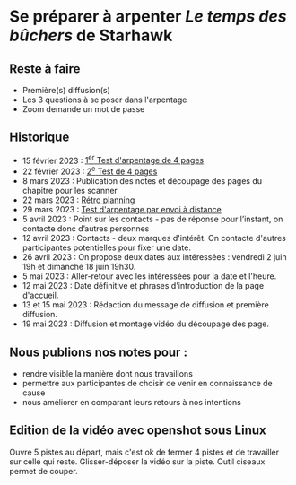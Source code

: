 # Se préparer à arpenter _Le temps des bûchers_ de Starhawk

## Reste à faire

- Première(s) diffusion(s)
- Les 3 questions à se poser dans l'arpentage
- Zoom demande un mot de passe

## Historique

- 15 février 2023 : [1<sup>er</sup> Test d'arpentage de 4 pages](2023-02-15-notes-de-travail.md)
- 22 février 2023 : [2<sup>e</sup> Test de 4 pages](2023-02-22-préparation_le_temps_des_bûchers.md)
- 8 mars 2023 : Publication des notes et découpage des pages du chapitre pour les scanner
- 22 mars 2023 : [Rétro planning](2023-03-22-rétro-planning.md)
- 29 mars 2023 : [Test d'arpentage par envoi à distance](2023-03-29-test-avec-envoi-à-distance.md)
- 5 avril 2023 : Point sur les contacts - pas de réponse pour l’instant, on contacte donc d’autres personnes
- 12 avril 2023 : Contacts - deux marques d'intérêt. On contacte d'autres participantes potentielles pour fixer une date.
- 26 avril 2023 : On propose deux dates aux intéressées : vendredi 2 juin 19h et dimanche 18 juin 19h30.
- 5 mai 2023 : Aller-retour avec les intéressées pour la date et l'heure.
- 12 mai 2023 : Date définitive et phrases d'introduction de la page d'accueil.
- 13 et 15 mai 2023 : Rédaction du message de diffusion et première diffusion.
- 19 mai 2023 : Diffusion et montage vidéo du découpage des page.

## Nous publions nos notes pour :

* rendre visible la manière dont nous travaillons
* permettre aux participantes de choisir de venir en connaissance de cause
* nous améliorer en comparant leurs retours à nos intentions

## Edition de la vidéo avec openshot sous Linux

Ouvre 5 pistes au départ, mais c'est ok de fermer 4 pistes et de travailler sur celle qui reste.
Glisser-déposer la vidéo sur la piste.
Outil ciseaux permet de couper.
